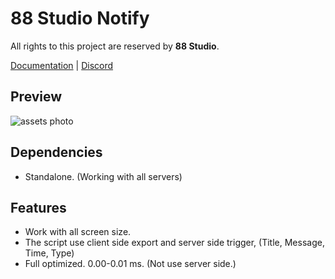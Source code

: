 # 88 Studio Notify

All rights to this project are reserved by **88 Studio**. 

[Documentation](https://docs.88studio.store/) | [Discord](https://discord.gg/88studio)

## Preview

![assets photo](https://i.imgur.com/GV7PAph.png)

## Dependencies

- Standalone. (Working with all servers)

## Features

- Work with all screen size.
- The script use client side export and server side trigger, (Title, Message, Time, Type)
- Full optimized. 0.00-0.01 ms. (Not use server side.)
